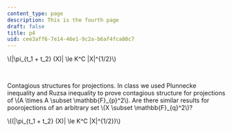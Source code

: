 ```yaml
---
content_type: page
description: This is the fourth page
draft: false
title: p4
uid: cee3aff6-7e14-46e1-9c2a-b6af4fca80c7
---
```

\\(|\\pi\_{t\_1 + t\_2} (X)| \\le K^C |X|^{1/2}\\)

 

Contagious structures for projections. In class we used Plunnecke inequality and Ruzsa inequality to prove contagious structure for projections of \\(A \\times A \\subset \\mathbb{F}\_{p}^2\\). Are there similar results for poorojections of an arbitrary set \\(X \\subset \\mathbb{F}\_{q}^2\\)?  

\\((|\\pi\_{t\_1 + t\_2} (X)| \\le K^C |X|^{1/2})\\)